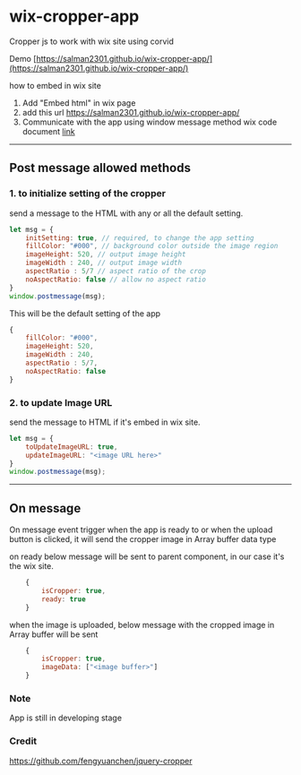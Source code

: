# wix-cropper-app
Cropper js to work with wix site using corvid

Demo [https://salman2301.github.io/wix-cropper-app/](https://salman2301.github.io/wix-cropper-app/)

how to embed in wix site
1. Add "Embed html" in wix page
2. add this url https://salman2301.github.io/wix-cropper-app/
3. Communicate with the app using window message method
    wix code document [link](https://www.wix.com/corvid/reference/$w.HtmlComponent.html) 

<hr>

## Post message allowed methods

### 1. to initialize setting of the cropper

send a message to the HTML with any or all the default setting. 

```js
let msg = {
    initSetting: true, // required, to change the app setting
    fillColor: "#000", // background color outside the image region
    imageHeight: 520, // output image height
    imageWidth : 240, // output image width
    aspectRatio : 5/7 // aspect ratio of the crop
    noAspectRatio: false // allow no aspect ratio
}
window.postmessage(msg);
```
This will be the default setting of the app
```js
{
    fillColor: "#000",
    imageHeight: 520,
    imageWidth : 240,
    aspectRatio : 5/7,
    noAspectRatio: false
}
```
### 2. to update Image URL
send the message to HTML if it's embed in wix site.
```js
let msg = {
    toUpdateImageURL: true,
    updateImageURL: "<image URL here>"
}
window.postmessage(msg);
```

<hr>

## On message

On message event trigger when the app is ready to or when the upload button is clicked, it will send the cropper image in Array buffer data type

on ready below message will be sent to parent component, in our case it's the wix site.
```js
    {
        isCropper: true,
        ready: true
    }
```

when the image is uploaded, below message with the cropped image in Array buffer will be sent
```js
    {
        isCropper: true,
        imageData: ["<image buffer>"]
    }
```

### Note
App is still in developing stage 


### Credit

https://github.com/fengyuanchen/jquery-cropper